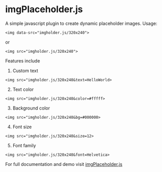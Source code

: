 # imgPlaceholder.js
A simple javascript plugin to create dynamic placeholder images.
Usage:

```<img data-src="imgholder.js/320x240">```

or

```<img src="imgholder.js/320x240">```

Features include

1. Custom text

```<img src="imgholder.js/320x240&text=HelloWorld>```

2. Text color

```<img src="imgholder.js/320x240&color=#fffff>```

3. Background color

```<img src="imgholder.js/320x240&bg=#000000>```

4. Font size

```<img src="imgholder.js/320x240&size=12>```

5. Font family

```<img src="imgholder.js/320x240&font=Helvetica>```

For full documentation and demo visit [imgPlaceholder.js](https://xnitin.github.io/imgPlaceholder.js/)

